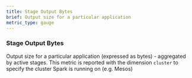 ```yaml
---
title: Stage Output Bytes
brief: Output size for a particular application 
metric_type: gauge
---
```

### Stage Output Bytes
Output size for a particular application (expressed as bytes) - aggregated by active stages. This metric is reported with the dimension `cluster` to specify the cluster Spark is running on (e.g. Mesos)
